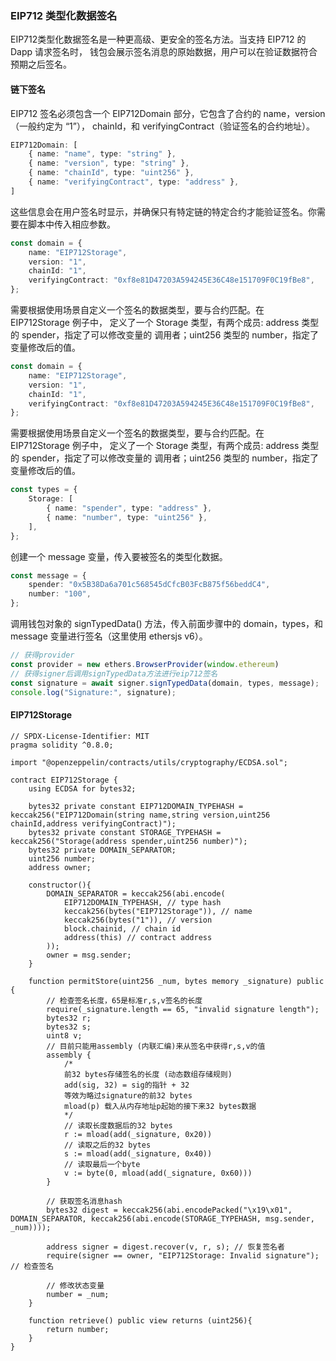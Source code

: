 
### EIP712 类型化数据签名

EIP712类型化数据签名是一种更高级、更安全的签名方法。当支持 EIP712 的 Dapp 请求签名时，
钱包会展示签名消息的原始数据，用户可以在验证数据符合预期之后签名。

#### 链下签名

EIP712 签名必须包含一个 EIP712Domain 部分，它包含了合约的 name，version（一般约定为 “1”），
chainId，和 verifyingContract（验证签名的合约地址）。

```TypeScript
EIP712Domain: [
    { name: "name", type: "string" },
    { name: "version", type: "string" },
    { name: "chainId", type: "uint256" },
    { name: "verifyingContract", type: "address" },
]
```

这些信息会在用户签名时显示，并确保只有特定链的特定合约才能验证签名。你需要在脚本中传入相应参数。

```TypeScript
const domain = {
    name: "EIP712Storage",
    version: "1",
    chainId: "1",
    verifyingContract: "0xf8e81D47203A594245E36C48e151709F0C19fBe8",
};
```

需要根据使用场景自定义一个签名的数据类型，要与合约匹配。在 EIP712Storage 例子中，
定义了一个 Storage 类型，有两个成员: address 类型的 spender，指定了可以修改变量的
调用者；uint256 类型的 number，指定了变量修改后的值。

```TypeScript
const domain = {
    name: "EIP712Storage",
    version: "1",
    chainId: "1",
    verifyingContract: "0xf8e81D47203A594245E36C48e151709F0C19fBe8",
};
```

需要根据使用场景自定义一个签名的数据类型，要与合约匹配。在 EIP712Storage 例子中，
定义了一个 Storage 类型，有两个成员: address 类型的 spender，指定了可以修改变量的
调用者；uint256 类型的 number，指定了变量修改后的值。

```TypeScript
const types = {
    Storage: [
        { name: "spender", type: "address" },
        { name: "number", type: "uint256" },
    ],
};
```

创建一个 message 变量，传入要被签名的类型化数据。

```TypeScript
const message = {
    spender: "0x5B38Da6a701c568545dCfcB03FcB875f56beddC4",
    number: "100",
};
```

调用钱包对象的 signTypedData() 方法，传入前面步骤中的 domain，types，和 message 变量进行签名（这里使用 ethersjs v6）。

```TypeScript
// 获得provider
const provider = new ethers.BrowserProvider(window.ethereum)
// 获得signer后调用signTypedData方法进行eip712签名
const signature = await signer.signTypedData(domain, types, message);
console.log("Signature:", signature);
```

#### EIP712Storage

```Solidity
// SPDX-License-Identifier: MIT
pragma solidity ^0.8.0;

import "@openzeppelin/contracts/utils/cryptography/ECDSA.sol";

contract EIP712Storage {
    using ECDSA for bytes32;

    bytes32 private constant EIP712DOMAIN_TYPEHASH = keccak256("EIP712Domain(string name,string version,uint256 chainId,address verifyingContract)");
    bytes32 private constant STORAGE_TYPEHASH = keccak256("Storage(address spender,uint256 number)");
    bytes32 private DOMAIN_SEPARATOR;
    uint256 number;
    address owner;

    constructor(){
		DOMAIN_SEPARATOR = keccak256(abi.encode(
            EIP712DOMAIN_TYPEHASH, // type hash
            keccak256(bytes("EIP712Storage")), // name
            keccak256(bytes("1")), // version
            block.chainid, // chain id
            address(this) // contract address
        ));
        owner = msg.sender;
    }

    function permitStore(uint256 _num, bytes memory _signature) public {
        // 检查签名长度，65是标准r,s,v签名的长度
        require(_signature.length == 65, "invalid signature length");
        bytes32 r;
        bytes32 s;
        uint8 v;
        // 目前只能用assembly (内联汇编)来从签名中获得r,s,v的值
        assembly {
            /*
            前32 bytes存储签名的长度 (动态数组存储规则)
            add(sig, 32) = sig的指针 + 32
            等效为略过signature的前32 bytes
            mload(p) 载入从内存地址p起始的接下来32 bytes数据
            */
            // 读取长度数据后的32 bytes
            r := mload(add(_signature, 0x20))
            // 读取之后的32 bytes
            s := mload(add(_signature, 0x40))
            // 读取最后一个byte
            v := byte(0, mload(add(_signature, 0x60)))
        }

        // 获取签名消息hash
        bytes32 digest = keccak256(abi.encodePacked("\x19\x01", DOMAIN_SEPARATOR, keccak256(abi.encode(STORAGE_TYPEHASH, msg.sender, _num))));

        address signer = digest.recover(v, r, s); // 恢复签名者
        require(signer == owner, "EIP712Storage: Invalid signature"); // 检查签名

        // 修改状态变量
        number = _num;
    }

    function retrieve() public view returns (uint256){
        return number;
    }
}
```

